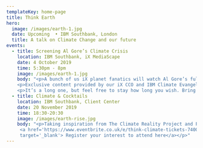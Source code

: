 ```yaml
---
templateKey: home-page
title: Think Earth
hero:
  image: /images/earth-1.jpg
  date: Upcoming  • IBM Southbank, London
  title: A talk on Climate Change and our future
events:
  - title: Screening Al Gore’s Climate Crisis
    location: IBM Southbank, iX MediaScape
    date: 4 October 2019
    time: 5:30pm - 8pm
    image: /images/earth-1.jpg
    body: "<p>A bunch of us iX planet fanatics will watch Al Gore’s full speech on the Climate Crisis, in which he tackles the questions <strong>‘Must we Change?’</strong>, <strong>‘Can we Change?’</strong> and <strong>‘Will we Change?’</strong>, providing a truthful and hopeful take on how we’ll solve the mess we’re in.</p>
    <p>Exclusive content provided by our iX CCO and IBM Climate Evangelist Jeremy Waite.</p>
    <p>It’s a long one, but feel free to stay how long you wish. Bring some snacks and refreshments. See you there!</p>"
  - title: Climate & Cocktails
    location: IBM Southbank, Client Center
    date: 20 November 2019
    time: 18:30-20:30
    image: /images/earth-rise.jpg
    body: "<p>Taking inspiration from The Climate Reality Project and Project Drawdown, this event will tackle three key questions: 'Must we Change?’, ‘Can we Change?’ and ‘Will we Change?’. </p><p>
     <a href='https://www.eventbrite.co.uk/e/think-climate-tickets-74001529567'
     target='_blank'> Register your interest to attend here</a></p>"
---
```

